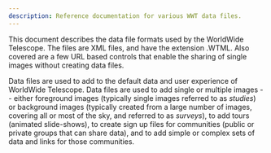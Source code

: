 ```yaml
---
description: Reference documentation for various WWT data files.
---
```


This document describes the data file formats used by the WorldWide Telescope. The files are XML files, and have the extension .WTML. Also covered are a few URL based controls that enable the sharing of single images without creating data files.

Data files are used to add to the default data and user experience of WorldWide Telescope. Data files are used to add single or multiple images -- either foreground images (typically single images referred to as _studies_) or background images (typically created from a large number of images, covering all or most of the sky, and referred to as _surveys_), to add tours (animated slide-shows), to create sign up files for communities (public or private groups that can share data), and to add simple or complex sets of data and links for those communities.
